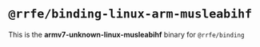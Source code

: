 # `@rrfe/binding-linux-arm-musleabihf`

This is the **armv7-unknown-linux-musleabihf** binary for `@rrfe/binding`
